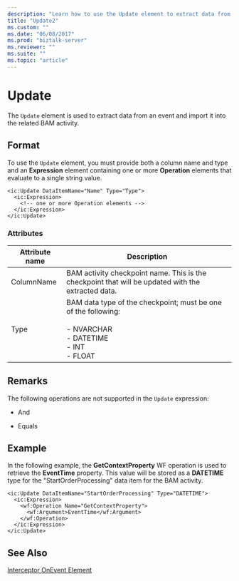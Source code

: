 ```yaml
---
description: "Learn how to use the Update element to extract data from an event and import it into the related Business Activity Monitoring (BAM) activity."
title: "Update2"
ms.custom: ""
ms.date: "06/08/2017"
ms.prod: "biztalk-server"
ms.reviewer: ""
ms.suite: ""
ms.topic: "article"
---
```

# Update

The `Update` element is used to extract data from an event and import it into the related BAM activity.  
  
## Format
  
To use the `Update` element, you must provide both a column name and type and an **Expression** element containing one or more **Operation** elements that evaluate to a single string value.  
  
```  
<ic:Update DataItemName="Name" Type="Type">  
  <ic:Expression>  
    <!-- one or more Operation elements -->  
  </ic:Expression>  
</ic:Update>  
```  
  
### Attributes  
  
|Attribute name|Description|  
|--------------------|-----------------|  
|ColumnName|BAM activity checkpoint name. This is the checkpoint that will be updated with the extracted data.|  
|Type|BAM data type of the checkpoint; must be one of the following:<br /><br /> -   NVARCHAR<br />-   DATETIME<br />-   INT<br />-   FLOAT|  
  
## Remarks  
 The following operations are not supported in the `Update` expression:  
  
- And  
  
- Equals  
  
## Example
  
In the following example, the **GetContextProperty** WF operation is used to retrieve the **EventTime** property. This value will be stored as a **DATETIME** type for the "StartOrderProcessing" data item for the BAM activity.  
  
```  
<ic:Update DataItemName="StartOrderProcessing" Type="DATETIME">  
  <ic:Expression>  
    <wf:Operation Name="GetContextProperty">  
      <wf:Argument>EventTime</wf:Argument>  
    </wf:Operation>  
  </ic:Expression>  
</ic:Update>  
```  
  
## See Also
  
 [Interceptor OnEvent Element](../core/interceptor-onevent-element.md)
